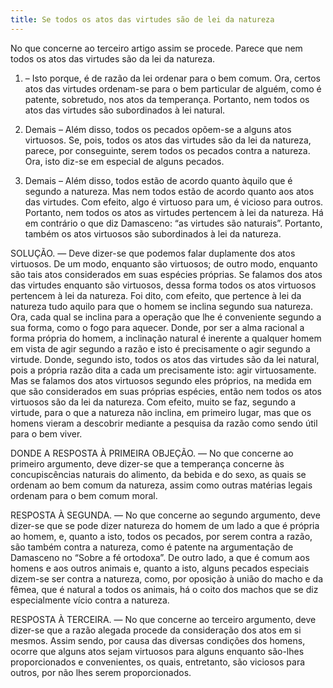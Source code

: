 ```yaml
---
title: Se todos os atos das virtudes são de lei da natureza
---
```


No que concerne ao terceiro artigo assim se procede. Parece que nem todos os atos das virtudes são da lei da natureza.  

1. – Isto porque, é de razão da lei ordenar para o bem comum. Ora, certos atos das virtudes ordenam-se para o bem particular de alguém, como é patente, sobretudo, nos atos da temperança. Portanto, nem todos os atos das virtudes são subordinados à lei natural.  

2. Demais – Além disso, todos os pecados opõem-se a alguns atos virtuosos. Se, pois, todos os atos das virtudes são da lei da natureza, parece, por conseguinte, serem todos os pecados contra a natureza. Ora, isto diz-se em especial de alguns pecados.  

3. Demais – Além disso, todos estão de acordo quanto àquilo que é segundo a natureza. Mas nem todos estão de acordo quanto aos atos das virtudes. Com efeito, algo é virtuoso para um, é vicioso para outros. Portanto, nem todos os atos as virtudes pertencem à lei da natureza. Há em contrário o que diz Damasceno: “as virtudes são naturais”. Portanto, também os atos virtuosos são subordinados à lei da natureza.  

SOLUÇÃO. — Deve dizer-se que podemos falar duplamente dos atos virtuosos. De um modo, enquanto são virtuosos; de outro modo, enquanto são tais atos considerados em suas espécies próprias. Se falamos dos atos das virtudes enquanto são virtuosos, dessa forma todos os atos virtuosos pertencem à lei da natureza. Foi dito, com efeito, que pertence à lei da natureza tudo aquilo para que o homem se inclina segundo sua natureza. Ora, cada qual se inclina para a operação que lhe é conveniente segundo a sua forma, como o fogo para aquecer. Donde, por ser a alma racional a forma própria do homem, a inclinação natural é inerente a qualquer homem em vista de agir segundo a razão e isto é precisamente o agir segundo a virtude. Donde, segundo isto, todos os atos das virtudes são da lei natural, pois a própria razão dita a cada um precisamente isto: agir virtuosamente. Mas se falamos dos atos virtuosos segundo eles próprios, na medida em que são considerados em suas próprias espécies, então nem todos os atos virtuosos são da lei da natureza. Com efeito, muito se faz, segundo a virtude, para o que a natureza não inclina, em primeiro lugar, mas que os homens vieram a descobrir mediante a pesquisa da razão como sendo útil para o bem viver.  

DONDE A RESPOSTA À PRIMEIRA OBJEÇÃO. — No que concerne ao primeiro argumento, deve dizer-se que a temperança concerne às concupiscências naturais do alimento, da bebida e do sexo, as quais se ordenam ao bem comum da natureza, assim como outras matérias legais ordenam para o bem comum moral.  

RESPOSTA À SEGUNDA. — No que concerne ao segundo argumento, deve dizer-se que se pode dizer natureza do homem de um lado a que é própria ao homem, e, quanto a isto, todos os pecados, por serem contra a razão, são também contra a natureza, como é patente na argumentação de Damasceno no “Sobre a fé ortodoxa”. De outro lado, a que é comum aos homens e aos outros animais e, quanto a isto, alguns pecados especiais dizem-se ser contra a natureza, como, por oposição à união do macho e da fêmea, que é natural a todos os animais, há o coito dos machos que se diz especialmente vício contra a natureza.  

RESPOSTA À TERCEIRA. — No que concerne ao terceiro argumento, deve dizer-se que a razão alegada procede da consideração dos atos em si mesmos. Assim sendo, por causa das diversas condições dos homens, ocorre que alguns atos sejam virtuosos para alguns enquanto são-lhes proporcionados e convenientes, os quais, entretanto, são viciosos para outros, por não lhes serem proporcionados.